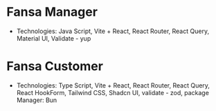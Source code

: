 # Fansa Manager
- Technologies: Java Script, Vite + React, React Router, React Query, Material UI, Validate - yup
# Fansa Customer
- Technologies: Type Script, Vite + React, React Router, React Query, React HookForm, Tailwind CSS, Shadcn UI, validate - zod, package Manager: Bun
